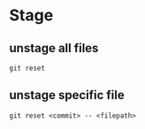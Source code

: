 # Stage

## unstage all files
```
git reset
```

## unstage specific file
```
git reset <commit> -- <filepath>
```
